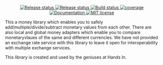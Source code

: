 <p align="center">
  <a href="https://github.com/hands-in/library-template-typescript/actions/workflows/release.yml">
      <img src="https://github.com/hands-in/library-template-typescript/actions/workflows/release.yml/badge.svg" alt="Release status">
  </a>
  <a href="https://github.com/hands-in/library-template-typescript/actions/workflows/release.yml">
      <img src="https://github.com/hands-in/library-template-typescript/actions/workflows/release.yml/badge.svg" alt="Release status">
  </a>
  <a href="https://github.com/hands-in/library-template-typescript/actions/workflows/build.yml">
    <img src="https://github.com/hands-in/library-template-typescript/actions/workflows/build.yml/badge.svg" alt="Build status">
  </a>
  <a href="https://hands-in.github.io/library-template-typescript/coverage/">
    <object data="https://hands-in.github.io/library-template-typescript/coverage/badges.svg" type="image/png">
      <img src="https://img.shields.io/badge/Coverage_report-lightgrey" alt="coverage">
    </object>
  </a>
   <a href="https://hands-in.github.io/library-template-typescript/docs/">
     <img src="https://img.shields.io/badge/-Documentation-green" alt="Documentation">
   </a>
   <a href="https://opensource.org/licenses/MIT">
    <img src="https://img.shields.io/:license-mit-blue.svg" alt="MIT license">
  </a>
</p>


This a money library which enables you to safely add/multiple/divide/subtract monetary values from each other. There are also local and global money adapters which enable you to compare monetaryvlaues of the same and different currencies. We have not provided an exchange rate service with this library to leave it open for interoperability with multiple exchange services.

This library is created and used by the geniuses at Hands In. 


